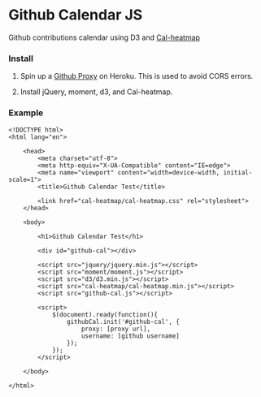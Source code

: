 Github Calendar JS
==================

Github contributions calendar using D3 and [Cal-heatmap](http://kamisama.github.io/cal-heatmap/v2)

### Install

1. Spin up a [Github Proxy](https://github.com/peterdemartini/github-proxy) on Heroku. This is used to avoid CORS errors.

2. Install jQuery, moment, d3, and Cal-heatmap.

### Example

    <!DOCTYPE html>
    <html lang="en">

        <head>
            <meta charset="utf-8">
            <meta http-equiv="X-UA-Compatible" content="IE=edge">
            <meta name="viewport" content="width=device-width, initial-scale=1">
            <title>Github Calendar Test</title>

            <link href="cal-heatmap/cal-heatmap.css" rel="stylesheet">
        </head>

        <body>

            <h1>Github Calendar Test</h1>

            <div id="github-cal"></div>

            <script src="jquery/jquery.min.js"></script>
            <script src="moment/moment.js"></script>
            <script src="d3/d3.min.js"></script>
            <script src="cal-heatmap/cal-heatmap.min.js"></script>
            <script src="github-cal.js"></script>

            <script>
                $(document).ready(function(){
                    githubCal.init('#github-cal', {
                        proxy: [proxy url],
                        username: [github username]
                    });
                });
            </script>

        </body>

    </html>
